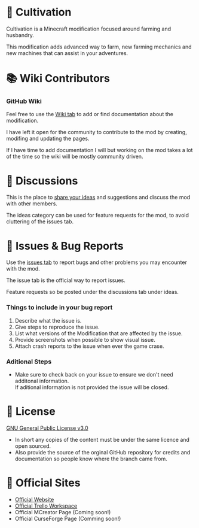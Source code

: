 # 🚜 Cultivation
Cultivation is a Minecraft modification focused around farming and husbandry.  
  
This modification adds advanced way to farm, new farming mechanics and new machines that can assist in your adventures.

# 📚 Wiki Contributors
### GitHub Wiki
Feel free to use the [Wiki tab](https://github.com/MC-Cultivation/Cultivation/wiki) to add or find documentation about the modification.  
  
I have left it open for the community to contribute to the mod by creating, modifing and updating the pages.  
  
If I have time to add documentation I will but working on the mod takes a lot of the time so the wiki will be mostly community driven.

# 💬 Discussions
This is the place to [share your ideas](https://github.com/MC-Cultivation/Cultivation/discussions/categories/ideas) and suggestions and discuss the mod with other members.  
  
The ideas category can be used for feature requests for the mod, to avoid cluttering of the issues tab.

# 🐛 Issues & Bug Reports
Use the [issues tab](https://github.com/MC-Cultivation/Cultivation/issues/new/choose) to report bugs and other problems you may encounter with the mod.

The issue tab is the official way to report issues.  
  
Feature requests so be posted under the discussions tab under ideas.
  
### Things to include in your bug report
1. Describe what the issue is.
2. Give steps to reproduce the issue.
3. List what versions of the Modification that are affected by the issue.
4. Provide screenshots when possible to show visual issue.
5. Attach crash reports to the issue when ever the game crase.

### Aditional Steps
- Make sure to check back on your issue to ensure we don't need additonal information.  
  If aditional information is not provided the issue will be closed.

# 🚨 License
[GNU General Public License v3.0](https://github.com/MC-Cultivation/Cultivation/blob/main/LICENSE)
- In short any copies of the content must be under the same licence and open sourced.
- Also provide the source of the orginal GitHub repository for credits and documentation so people know where the branch came from.

# 🔗 Official Sites
- [Official Website](https://mc-cultivation.github.io/Cultivation/)
- [Official Trello Workspace](https://trello.com/cultivation35)
- Official MCreator Page (Coming soon!)
- Official CurseForge Page (Comming soon!)
